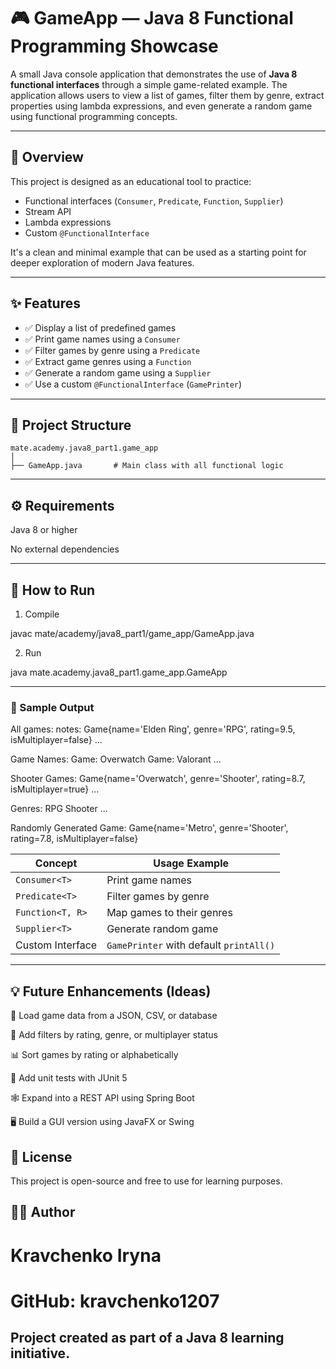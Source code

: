 # 🎮 GameApp — Java 8 Functional Programming Showcase

A small Java console application that demonstrates the use of **Java 8 functional interfaces** through a simple game-related example. The application allows users to view a list of games, filter them by genre, extract properties using lambda expressions, and even generate a random game using functional programming concepts.

---

## 📌 Overview

This project is designed as an educational tool to practice:

- Functional interfaces (`Consumer`, `Predicate`, `Function`, `Supplier`)
- Stream API
- Lambda expressions
- Custom `@FunctionalInterface`

It's a clean and minimal example that can be used as a starting point for deeper exploration of modern Java features.

---

## ✨ Features

- ✅ Display a list of predefined games
- ✅ Print game names using a `Consumer`
- ✅ Filter games by genre using a `Predicate`
- ✅ Extract game genres using a `Function`
- ✅ Generate a random game using a `Supplier`
- ✅ Use a custom `@FunctionalInterface` (`GamePrinter`)

---

## 📂 Project Structure

```text
mate.academy.java8_part1.game_app
│
├── GameApp.java       # Main class with all functional logic

```

---
## ⚙️ Requirements
Java 8 or higher

No external dependencies

---

## 🚀 How to Run
1. Compile

javac mate/academy/java8_part1/game_app/GameApp.java

2. Run

java mate.academy.java8_part1.game_app.GameApp

---

### 🧪 Sample Output

All games:
notes: Game{name='Elden Ring', genre='RPG', rating=9.5, isMultiplayer=false}
...

Game Names:
Game: Overwatch
Game: Valorant
...

Shooter Games:
Game{name='Overwatch', genre='Shooter', rating=8.7, isMultiplayer=true}
...

Genres:
RPG
Shooter
...

Randomly Generated Game:
Game{name='Metro', genre='Shooter', rating=7.8, isMultiplayer=false}

| Concept          | Usage Example                           |
| ---------------- | --------------------------------------- |
| `Consumer<T>`    | Print game names                        |
| `Predicate<T>`   | Filter games by genre                   |
| `Function<T, R>` | Map games to their genres               |
| `Supplier<T>`    | Generate random game                    |
| Custom Interface | `GamePrinter` with default `printAll()` |

---

## 💡 Future Enhancements (Ideas)
📄 Load game data from a JSON, CSV, or database

🎯 Add filters by rating, genre, or multiplayer status

📊 Sort games by rating or alphabetically

🧪 Add unit tests with JUnit 5

🕸️ Expand into a REST API using Spring Boot

🖥️ Build a GUI version using JavaFX or Swing

## 📃 License
This project is open-source and free to use for learning purposes.

## 👩‍💻 Author
# Kravchenko Iryna
# GitHub: kravchenko1207
## Project created as part of a Java 8 learning initiative.
